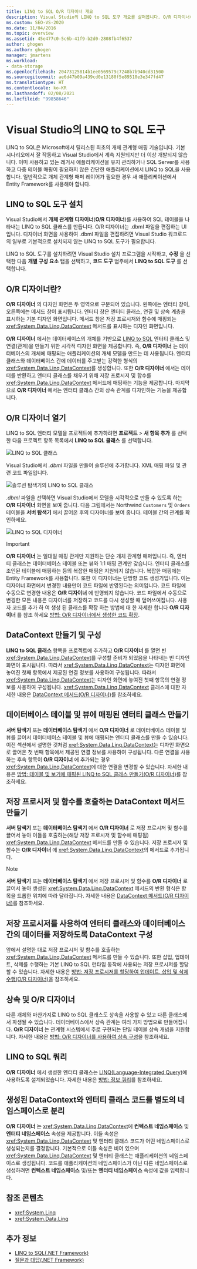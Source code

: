 ```yaml
---
title: LINQ to SQL O/R 디자이너 개요
description: Visual Studio의 LINQ to SQL 도구 개요를 살펴봅니다. O/R 디자이너(개체 관계형 디자이너)에 대해 알아봅니다.
ms.custom: SEO-VS-2020
ms.date: 11/04/2016
ms.topic: overview
ms.assetid: 45e477c0-5c6b-41f9-b2d0-2808fb4f6537
author: ghogen
ms.author: ghogen
manager: jmartens
ms.workload:
- data-storage
ms.openlocfilehash: 20473125814b1ee0569579c7248b7b940cd31500
ms.sourcegitcommit: ae6d47b09a439cd0e13180f5e89510e3e347fd47
ms.translationtype: HT
ms.contentlocale: ko-KR
ms.lasthandoff: 02/08/2021
ms.locfileid: "99858646"
---
```

# <a name="linq-to-sql-tools-in-visual-studio"></a>Visual Studio의 LINQ to SQL 도구

LINQ to SQL은 Microsoft에서 릴리스된 최초의 개체 관계형 매핑 기술입니다. 기본 시나리오에서 잘 작동하고 Visual Studio에서 계속 지원되지만 더 이상 개발되지 않습니다. 이미 사용하고 있는 레거시 애플리케이션을 유지 관리하거나 SQL Server를 사용하고 다중 테이블 매핑이 필요하지 않은 간단한 애플리케이션에서 LINQ to SQL을 사용합니다. 일반적으로 개체 관계형 매퍼 레이어가 필요한 경우 새 애플리케이션에서 Entity Framework를 사용해야 합니다.

## <a name="install-the-linq-to-sql-tools"></a>LINQ to SQL 도구 설치

Visual Studio에서 **개체 관계형 디자이너**(**O/R 디자이너**)를 사용하여 SQL 테이블을 나타내는 LINQ to SQL 클래스를 만듭니다. O/R 디자이너는 .dbml 파일을 편집하는 UI입니다. 디자이너 화면을 사용하여 .dbml 파일을 편집하려면 Visual Studio 워크로드의 일부로 기본적으로 설치되지 않는 LINQ to SQL 도구가 필요합니다.

LINQ to SQL 도구를 설치하려면 Visual Studio 설치 프로그램을 시작하고, **수정** 을 선택한 다음 **개별 구성 요소** 탭을 선택하고, **코드 도구** 범주에서 **LINQ to SQL 도구** 를 선택합니다.

## <a name="what-is-the-or-designer"></a>O/R 디자이너란?

**O/R 디자이너** 의 다자인 화면은 두 영역으로 구분되어 있습니다. 왼쪽에는 엔터티 창이, 오른쪽에는 메서드 창이 표시됩니다. 엔터티 창은 엔터티 클래스, 연결 및 상속 계층을 표시하는 기본 디자인 화면입니다. 메서드 창은 저장 프로시저와 함수에 매핑되는 <xref:System.Data.Linq.DataContext> 메서드를 표시하는 디자인 화면입니다.

**O/R 디자이너** 에서는 데이터베이스의 개체를 기반으로 [LINQ to SQL](/dotnet/framework/data/adonet/sql/linq/index) 엔터티 클래스 및 연결(관계)을 만들기 위한 시각적 디자인 화면을 제공합니다. 즉, **O/R 디자이너** 는 데이터베이스의 개체에 매핑되는 애플리케이션의 개체 모델을 만드는 데 사용됩니다. 엔터티 클래스와 데이터베이스 간에 데이터를 주고받는 강력한 형식의 <xref:System.Data.Linq.DataContext>를 생성합니다. 또한 **O/R 디자이너** 에서는 데이터를 반환하고 엔터티 클래스를 채우기 위해 저장 프로시저 및 함수를 <xref:System.Data.Linq.DataContext> 메서드에 매핑하는 기능을 제공합니다. 마지막으로 **O/R 디자이너** 에서는 엔터티 클래스 간의 상속 관계를 디자인하는 기능을 제공합니다.

## <a name="open-the-or-designer"></a>O/R 디자이너 열기

LINQ to SQL 엔터티 모델을 프로젝트에 추가하려면 **프로젝트** > **새 항목 추가** 를 선택한 다음 프로젝트 항목 목록에서 **LINQ to SQL 클래스** 를 선택합니다.

![LINQ to SQL 클래스](../data-tools/media/raddata-linq-to-sql-classes.png)

Visual Studio에서 *.dbml* 파일을 만들어 솔루션에 추가합니다. XML 매핑 파일 및 관련 코드 파일입니다.

![솔루션 탐색기의 LINQ to SQL 클래스](../data-tools/media/raddata-linq-to-sql-classes-in-solution-explorer.png)

*.dbml* 파일을 선택하면 Visual Studio에서 모델을 시각적으로 만들 수 있도록 하는 **O/R 디자이너** 화면을 보여 줍니다. 다음 그림에서는 Northwind `Customers` 및 `Orders` 테이블을 **서버 탐색기** 에서 끌어온 후의 디자이너를 보여 줍니다. 테이블 간의 관계를 확인하세요.

![LINQ to SQL 디자이너](../data-tools/media/raddata-linq-to-sql-designer.png)

> [!IMPORTANT]
> **O/R 디자이너** 는 일대일 매핑 관계만 지원하는 단순 개체 관계형 매퍼입니다. 즉, 엔터티 클래스는 데이터베이스 테이블 또는 뷰와 1:1 매핑 관계만 갖습니다. 엔터티 클래스를 조인된 테이블에 매핑하는 등의 복잡한 매핑은 지원되지 않습니다. 복잡한 매핑에는 Entity Framework를 사용합니다. 또한 이 디자이너는 단방향 코드 생성기입니다. 이는 디자이너 화면에서 변경한 내용만이 코드 파일에 반영된다는 의미입니다. 코드 파일에 수동으로 변경한 내용은 **O/R 디자이너** 에 반영되지 않습니다. 코드 파일에서 수동으로 변경한 모든 내용은 디자이너를 저장하고 코드를 다시 생성할 때 덮어쓰여집니다. 사용자 코드를 추가 하 여 생성 된 클래스를 확장 하는 방법에 대 한 자세한 합니다 **O/R 디자이너** 를 참조 하세요 [방법: O/R 디자이너에서 생성한 코드 확장](../data-tools/how-to-extend-code-generated-by-the-o-r-designer.md).

## <a name="create-and-configure-the-datacontext"></a>DataContext 만들기 및 구성

**LINQ to SQL 클래스** 항목을 프로젝트에 추가하고 **O/R 디자이너** 를 열면 빈 <xref:System.Data.Linq.DataContext>를 구성할 준비가 되었음을 나타내는 빈 디자인 화면이 표시됩니다. 따라서 <xref:System.Data.Linq.DataContext>는 디자인 화면에 놓여진 첫째 항목에서 제공된 연결 정보를 사용하여 구성됩니다. 따라서 <xref:System.Data.Linq.DataContext>는 디자인 화면에 놓여진 첫째 항목의 연결 정보를 사용하여 구성됩니다. <xref:System.Data.Linq.DataContext> 클래스에 대한 자세한 내용은 [DataContext 메서드(O/R 디자이너)](../data-tools/datacontext-methods-o-r-designer.md)를 참조하세요.

## <a name="create-entity-classes-that-map-to-database-tables-and-views"></a>데이터베이스 테이블 및 뷰에 매핑된 엔터티 클래스 만들기

**서버 탐색기** 또는 **데이터베이스 탐색기** 에서 **O/R 디자이너** 로 데이터베이스 테이블 및 뷰를 끌어서 데이터베이스 테이블 및 뷰에 매핑되는 엔터티 클래스를 만들 수 있습니다. 이전 섹션에서 설명한 것처럼 <xref:System.Data.Linq.DataContext>는 디자인 화면으로 끌어온 첫 번째 항목에서 제공된 연결 정보를 사용하여 구성됩니다. 다른 연결을 사용하는 후속 항목이 **O/R 디자이너** 에 추가되는 경우 <xref:System.Data.Linq.DataContext>에 대한 연결을 변경할 수 있습니다. 자세한 내용은 [방법: 테이블 및 보기에 매핑된 LINQ to SQL 클래스 만들기(O/R 디자이너)](../data-tools/how-to-create-linq-to-sql-classes-mapped-to-tables-and-views-o-r-designer.md)를 참조하세요.

## <a name="create-datacontext-methods-that-call-stored-procedures-and-functions"></a>저장 프로시저 및 함수를 호출하는 DataContext 메서드 만들기

**서버 탐색기** 또는 **데이터베이스 탐색기** 에서 **O/R 디자이너** 로 저장 프로시저 및 함수를 끌어서 놓아 이들을 호출하는(해당 저장 프로시저 및 함수에 매핑됨) <xref:System.Data.Linq.DataContext> 메서드를 만들 수 있습니다. 저장 프로시저 및 함수는 **O/R 디자이너** 에 <xref:System.Data.Linq.DataContext>의 메서드로 추가됩니다.

> [!NOTE]
> **서버 탐색기** 또는 **데이터베이스 탐색기** 에서 저장 프로시저 및 함수를 **O/R 디자이너** 로 끌어서 놓아 생성된 <xref:System.Data.Linq.DataContext> 메서드의 반환 형식은 항목을 드롭한 위치에 따라 달라집니다. 자세한 내용은 [DataContext 메서드(O/R 디자이너)](../data-tools/datacontext-methods-o-r-designer.md)를 참조하세요.

## <a name="configure-a-datacontext-to-use-stored-procedures-to-save-data-between-entity-classes-and-a-database"></a>저장 프로시저를 사용하여 엔터티 클래스와 데이터베이스 간의 데이터를 저장하도록 DataContext 구성

앞에서 설명한 대로 저장 프로시저 및 함수를 호출하는 <xref:System.Data.Linq.DataContext> 메서드를 만들 수 있습니다. 또한 삽입, 업데이트, 삭제를 수행하는 기본 LINQ to SQL 런타임 동작에 사용되는 저장 프로시저를 할당할 수 있습니다. 자세한 내용은 [방법: 저장 프로시저를 할당하여 업데이트, 삽입 및 삭제 수행(O/R 디자이너)](../data-tools/how-to-assign-stored-procedures-to-perform-updates-inserts-and-deletes-o-r-designer.md)을 참조하세요.

## <a name="inheritance-and-the-or-designer"></a>상속 및 O/R 디자이너

다른 개체와 마찬가지로 LINQ to SQL 클래스도 상속을 사용할 수 있고 다른 클래스에서 파생될 수 있습니다. 데이터베이스에서 상속 관계는 여러 가지 방법으로 만들어집니다. **O/R 디자이너** 는 관계형 시스템에서 주로 구현되는 단일 테이블 상속 개념을 지원합니다. 자세한 내용은 [방법: O/R 디자이너를 사용하여 상속 구성](../data-tools/how-to-configure-inheritance-by-using-the-o-r-designer.md)을 참조하세요.

## <a name="linq-to-sql-queries"></a>LINQ to SQL 쿼리

**O/R 디자이너** 에서 생성한 엔터티 클래스는 [LINQ(Language-Integrated Query)](/dotnet/csharp/linq/)에 사용하도록 설계되었습니다. 자세한 내용은 [방법: 정보 쿼리](/dotnet/framework/data/adonet/sql/linq/how-to-query-for-information)를 참조하세요.

## <a name="separate-the-generated-datacontext-and-entity-class-code-into-different-namespaces"></a>생성된 DataContext와 엔터티 클래스 코드를 별도의 네임스페이스로 분리

**O/R 디자이너** 는 <xref:System.Data.Linq.DataContext>에 **컨텍스트 네임스페이스** 및 **엔터티 네임스페이스** 속성을 제공합니다. 이들 속성은 <xref:System.Data.Linq.DataContext> 및 엔터티 클래스 코드가 어떤 네임스페이스로 생성되는지를 결정합니다. 기본적으로 이들 속성은 비어 있으며 <xref:System.Data.Linq.DataContext> 및 엔터티 클래스는 애플리케이션의 네임스페이스로 생성됩니다. 코드를 애플리케이션의 네임스페이스가 아닌 다른 네임스페이스로 생성하려면 **컨텍스트 네임스페이스** 및/또는 **엔터티 네임스페이스** 속성에 값을 입력합니다.

## <a name="reference-content"></a>참조 콘텐츠

- <xref:System.Linq>
- <xref:System.Data.Linq>

## <a name="see-also"></a>추가 정보

- [LINQ to SQL(.NET Framework)](/dotnet/framework/data/adonet/sql/linq/index)
- [질문과 대답(.NET Framework)](/dotnet/framework/data/adonet/sql/linq/frequently-asked-questions)
